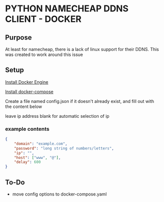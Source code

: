 # PYTHON NAMECHEAP DDNS CLIENT - DOCKER

## Purpose

At least for namecheap, there is a lack of linux support for their DDNS. This was created to work around this issue

## Setup

[Install Docker Engine](https://docs.docker.com/engine/install/)

[Install docker-compose](https://docs.docker.com/compose/install/#scenario-two-install-the-compose-plugin)

Create a file named config.json if it doesn't already exist, and fill out with the content below

leave ip address blank for automatic selection of ip

### example contents

```json
{
    "domain": "example.com",
    "password": "long string of numbers/letters",
    "ip": "",
    "host": ["www", "@"],
    "delay": 600
}
```

## To-Do

- move config options to docker-compose.yaml